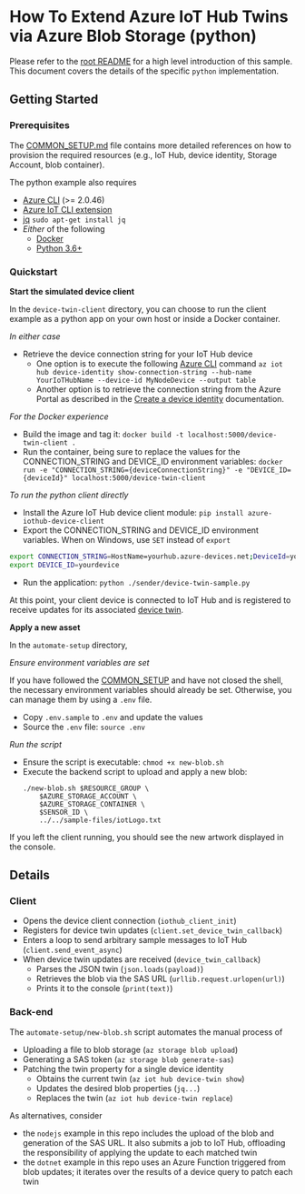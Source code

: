 # How To Extend Azure IoT Hub Twins via Azure Blob Storage (python)

Please refer to the [root README](../README.md) for a high level introduction of this sample. This document covers the details of the specific `python` implementation.  

## Getting Started

### Prerequisites

The [COMMON_SETUP.md](../COMMON_SETUP.md) file contains more detailed references on how to provision the required resources (e.g., IoT Hub, device identity, Storage Account, blob container).

The python example also requires
- [Azure CLI](https://docs.microsoft.com/en-us/cli/azure/install-azure-cli?view=azure-cli-latest) (>= 2.0.46)
- [Azure IoT CLI extension](https://github.com/Azure/azure-iot-cli-extension#step-1-install-the-extension)
- [jq](https://stedolan.github.io/jq/) `sudo apt-get install jq`
- *Either* of the following
  - [Docker](https://www.docker.com/get-started)
  - [Python 3.6+](https://www.python.org/downloads/)

### Quickstart

**Start the simulated device client**

In the `device-twin-client` directory, you can choose to run the client example as a python app on your own host or inside a Docker container. 

*In either case*

- Retrieve the device connection string for your IoT Hub device
  - One option is to execute the following [Azure CLI](https://docs.microsoft.com/en-us/cli/azure/install-azure-cli?view=azure-cli-latest) command `az iot hub device-identity show-connection-string --hub-name YourIoTHubName --device-id MyNodeDevice --output table`
  - Another option is to retrieve the connection string from the Azure Portal as described in the [Create a device identity](https://docs.microsoft.com/en-us/azure/iot-hub/iot-hub-csharp-csharp-device-management-get-started#create-a-device-identity) documentation.

*For the Docker experience*

- Build the image and tag it: `docker build -t localhost:5000/device-twin-client .`
- Run the container, being sure to replace the values for the CONNECTION_STRING and DEVICE_ID environment variables: `docker run -e "CONNECTION_STRING={deviceConnectionString}" -e "DEVICE_ID={deviceId}" localhost:5000/device-twin-client`

*To run the python client directly*

- Install the Azure IoT Hub device client module: `pip install azure-iothub-device-client`
- Export the CONNECTION_STRING and DEVICE_ID environment variables. When on Windows, use `SET` instead of `export`
```bash
export CONNECTION_STRING=HostName=yourhub.azure-devices.net;DeviceId=yourdevice;SharedAccessKey=redacted
export DEVICE_ID=yourdevice
```
- Run the application: `python ./sender/device-twin-sample.py`

At this point, your client device is connected to IoT Hub and is registered to receive updates for its associated [device twin](https://docs.microsoft.com/en-us/azure/iot-hub/iot-hub-devguide-device-twins).

**Apply a new asset**

In the `automate-setup` directory,

*Ensure environment variables are set*

If you have followed the [COMMON_SETUP](../COMMON_SETUP.md) and have not closed the shell, the necessary environment variables should already be set. Otherwise, you can manage them by using a `.env` file.

- Copy `.env.sample` to `.env` and update the values
- Source the `.env` file: `source .env`

*Run the script*

- Ensure the script is executable: `chmod +x new-blob.sh`
- Execute the backend script to upload and apply a new blob: 
    ```
    ./new-blob.sh $RESOURCE_GROUP \
        $AZURE_STORAGE_ACCOUNT \
        $AZURE_STORAGE_CONTAINER \
        $SENSOR_ID \
        ../../sample-files/iotLogo.txt
    ```

If you left the client running, you should see the new artwork displayed in the console.

## Details

### Client 

- Opens the device client connection (`iothub_client_init`)
- Registers for device twin updates (`client.set_device_twin_callback`)
- Enters a loop to send arbitrary sample messages to IoT Hub (`client.send_event_async`)
- When device twin updates are received (`device_twin_callback`)
  - Parses the JSON twin (`json.loads(payload)`)
  - Retrieves the blob via the SAS URL (`urllib.request.urlopen(url)`)
  - Prints it to the console (`print(text)`)

### Back-end

The `automate-setup/new-blob.sh` script automates the manual process of

- Uploading a file to blob storage (`az storage blob upload`)
- Generating a SAS token (`az storage blob generate-sas`)
- Patching the twin property for a single device identity 
  - Obtains the current twin (`az iot hub device-twin show`)
  - Updates the desired blob properties (`jq...`)
  - Replaces the twin (`az iot hub device-twin replace`)

As alternatives, consider
- the `nodejs` example in this repo includes the upload of the blob and generation of the SAS URL. It also submits a job to IoT Hub, offloading the responsibility of applying the update to each matched twin
- the `dotnet` example in this repo uses an Azure Function triggered from blob updates; it iterates over the results of a device query to patch each twin
